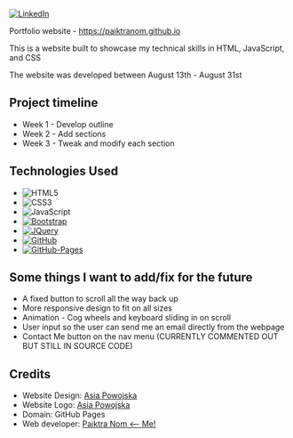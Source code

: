 [![LinkedIn][linkedin-shield]][linkedin-url]

Portfolio website - https://paiktranom.github.io

This is a website built to showcase my technical skills in HTML, JavaScript, and CSS

The website was developed between August 13th - August 31st

## Project timeline
* Week 1 - Develop outline
* Week 2 - Add sections
* Week 3 - Tweak and modify each section

## Technologies Used
* ![HTML5][HTML-shield]
* ![CSS3][CSS-shield]
* ![JavaScript][Javascript-shield]
* [![Bootstrap][Bootstrap.com]][Bootstrap-url]
* [![JQuery][JQuery.com]][JQuery-url]
* [![GitHub][Github-shield]][Github-url]
* [![GitHub-Pages][Github-pages-shield]][Github-pages-url]

## Some things I want to add/fix for the future
* A fixed button to scroll all the way back up
* More responsive design to fit on all sizes
* Animation - Cog wheels and keyboard sliding in on scroll
* User input so the user can send me an email directly from the webpage
* Contact Me button on the nav menu (CURRENTLY COMMENTED OUT BUT STILL IN SOURCE CODE)

## Credits
* Website Design: [Asia Powojska]([Asia])
* Website Logo: [Asia Powojska]([Asia])
* Domain: GitHub Pages
* Web developer: [Paiktra Nom <-- Me!](https://github.com/PaiktraNom)

[Bootstrap.com]: https://img.shields.io/badge/Bootstrap-563D7C?style=for-the-badge&logo=bootstrap&logoColor=white
[Bootstrap-url]: https://getbootstrap.com
[JQuery.com]: https://img.shields.io/badge/jQuery-0769AD?style=for-the-badge&logo=jquery&logoColor=white
[JQuery-url]: https://jquery.com 
[linkedin-shield]: https://img.shields.io/badge/-LinkedIn-black.svg?style=for-the-badge&logo=linkedin&colorB=555
[linkedin-url]: https://www.linkedin.com/in/paiktra-nom-984020154/
[Github-shield]: https://img.shields.io/badge/GitHub-6cc644?style=for-the-badge&logo=github
[Github-url]:https://github.com
[Github-pages-shield]: https://img.shields.io/badge/Github%20Pages-6cc644?style=for-the-badge&logo=github
[Github-pages-url]: https://pages.github.com
[Javascript-shield]: https://img.shields.io/badge/JavaScript-323330?style=for-the-badge&logo=javascript
[CSS-shield]:https://img.shields.io/badge/css-264de4?style=for-the-badge&logo=css
[HTML-shield]:https://img.shields.io/badge/HTML-e34c26?style=for-the-badge&logo=html

[Asia]: https://www.artstation.com/asiapowojska